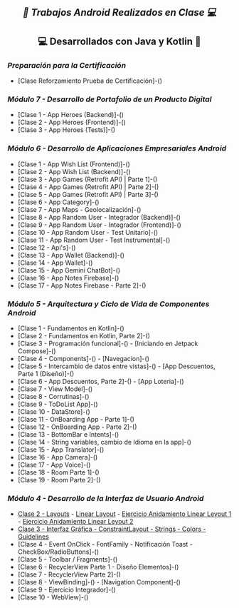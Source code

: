 **_<h2 align="center">:vulcan_salute: Trabajos Android Realizados en Clase  :computer:</h2>_**
**<h2 align="center">:computer: Desarrollados con Java y Kotlin :memo:</h2>**

**_<h3>Preparación para la Certificación</h3>_**
- [Clase Reforzamiento Prueba de Certificación]-()


**_<h3>Módulo 7 - Desarrollo de Portafolio de un Producto Digital</h3>_**
- [Clase 1 - App Heroes (Backend)]-()
- [Clase 2 - App Heroes (Frontend)]-()
- [Clase 3 - App Heroes (Tests)]-()

**_<h3>Módulo 6 - Desarrollo de Aplicaciones Empresariales Android</h3>_**
- [Clase 1 - App Wish List (Frontend)]-()
- [Clase 2 - App Wish List (Backend)]-()
- [Clase 3 - App Games (Retrofit API) | Parte 1]-()
- [Clase 4 - App Games (Retrofit API) | Parte 2]-()
- [Clase 5 - App Games (Retrofit API) | Parte 3]-()
- [Clase 6 - App Category]-()
- [Clase 7 - App Maps - Geolocalización]-()
- [Clase 8 - App Random User - Integrador (Backend)]-()
- [Clase 9 - App Random User - Integrador (Frontend)]-()
- [Clase 10 - App Random User - Test Unitario]-()
- [Clase 11 - App Random User - Test Instrumental]-()
- [Clase 12 - Api's]-()
- [Clase 13 - App Wallet (Backend)]-()
- [Clase 14 - App Wallet]-()
- [Clase 15 - App Gemini ChatBot]-()
- [Clase 16 - App Notes Firebase]-()
- [Clase 17 - App Notes Firebase - Parte 2]-()


**_<h3>Módulo 5 - Arquitectura y Ciclo de Vida de Componentes Android</h3>_**

- [Clase 1 - Fundamentos en Kotlin]-()
- [Clase 2 - Fundamentos en Kotlin, Parte 2]-()
- [Clase 3 - Programación funcional]-() - [Iniciando en Jetpack Compose]-()
- [Clase 4 - Components]-() - [Navegacion]-()
- [Clase 5 - Intercambio de datos entre vistas]-() - [App Descuentos, Parte 1 (Diseño)]-()
- [Clase 6 - App Descuentos, Parte 2]-() - [App Loteria]-()
- [Clase 7 - View Model]-()
- [Clase 8 - Corrutinas]-()
- [Clase 9 - ToDoList App]-()
- [Clase 10 - DataStore]-()
- [Clase 11 - OnBoarding App - Parte 1]-()
- [Clase 12 - OnBoarding App - Parte 2]-()
- [Clase 13 - BottomBar e Intents]-()
- [Clase 14 - String variables, cambio de Idioma en la app]-()
- [Clase 15 - App Translator]-()
- [Clase 16 - App Camera]-()
- [Clase 17 - App Voice]-()
- [Clase 18 - Room Parte 1]-()
- [Clase 19 - Room Parte 2]-()


**_<h3>Módulo 4 - Desarrollo de la Interfaz de Usuario Android</h3>_**

- [Clase 2 - Layouts](https://github.com/KathyAlde21/android_layout) - [Linear Layout](https://github.com/KathyAlde21/proycto_linear_layout) - [Ejercicio Anidamiento Linear Leyout 1](https://github.com/KathyAlde21/ejercicios_layout_uno) - [Ejercicio Anidamiento Linear Leyout 2](https://github.com/KathyAlde21/ejercicios_layout_dos)
- [Clase 3 - Interfaz Gráfica - ConstraintLayout - Strings - Colors - Guidelines](https://github.com/KathyAlde21/ingreso_datos_usuario)
- [Clase 4 - Event OnClick - FontFamily - Notificación Toast - CheckBox/RadioButtons]-()
- [Clase 5 - Toolbar / Fragments]-()
- [Clase 6 - RecyclerView Parte 1 - Diseño Elementos]-()
- [Clase 7 - RecyclerView Parte 2]-()
- [Clase 8 - ViewBinding]-() - [Navigation Component]-()
- [Clase 9 - Ejercicio Integrador]-()
- [Clase 10 - WebView]-()
